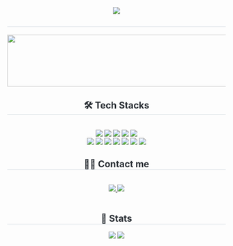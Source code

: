 <div align= "center">
    <img src="https://capsule-render.vercel.app/api?type=waving&color=4b89dc&height=180&text=HI%20THERE!%20I'm%20YEONO&animation=fadeIn&fontColor=000000&fontSize=50" />
    </div>
    <div align= "center"> 
    <h2 style="border-bottom: 1px solid #d8dee4; color: #282d33;">  </h2>  
    <div style="font-weight: 700; font-size: 15px; text-align: center; color: #282d33;">  </div> 
    </div>
    
<a href="https://www.gitanimals.org/en_US?utm_medium=image&utm_source=KYDDD&utm_content=line">
  <img
    src="https://render.gitanimals.org/lines/KYDDD"
    width="600"
    height="120"
  />
</a>
  <div align= "center">
    <h2 style="border-bottom: 1px solid #d8dee4; color: #282d33;"> 🛠️ Tech Stacks </h2> <br> 
    <div style="margin: 0 auto; text-align: center;" align= "center"> <img src="https://img.shields.io/badge/CSS3-1572B6?style=for-the-badge&logo=CSS3&logoColor=white">
          <img src="https://img.shields.io/badge/Git-F05032?style=for-the-badge&logo=Git&logoColor=white">
          <img src="https://img.shields.io/badge/Figma-F24E1E?style=for-the-badge&logo=Figma&logoColor=white">
          <img src="https://img.shields.io/badge/Github-181717?style=for-the-badge&logo=Github&logoColor=white">
          <img src="https://img.shields.io/badge/HTML5-E34F26?style=for-the-badge&logo=HTML5&logoColor=white">
          <br/><img src="https://img.shields.io/badge/Javascript-F7DF1E?style=for-the-badge&logo=Javascript&logoColor=white">
          <img src="https://img.shields.io/badge/Typescript-3178C6?style=flat-square&logo=Typescript&logoColor=white"/>
          <img src="https://img.shields.io/badge/Notion-000000?style=for-the-badge&logo=Notion&logoColor=white">
          <img src="https://img.shields.io/badge/Python-3776AB?style=for-the-badge&logo=Python&logoColor=white">
          <img src="https://img.shields.io/badge/tailwindcss-1daabb.svg?style=for-the-badge&logo=tailwind-css&logoColor=white" />
          <img src="https://img.shields.io/badge/React-61DAFB?style=for-the-badge&logo=React&logoColor=white">
        <img src="https://img.shields.io/badge/next.js-3578E5?style=for-the-badge&logo=Next.js&logoColor=white" />

 </div>
    </div>
    <div align= "center">
    <h2 style="border-bottom: 1px solid #d8dee4; color: #282d33;"> 🧑‍💻 Contact me </h2> <br> 
    <div align= "center"> <a href=> <img src="https://img.shields.io/badge/Notion-000000?style=for-the-badge&logo=Notion&logoColor=white&link="> </a>
         <a href=mailto:riderkim88@gmail.com> <img src="https://img.shields.io/badge/Gmail-EA4335?style=for-the-badge&logo=Gmail&logoColor=white&link=mailto:riderkim88@gmail.com"> </a>
          </div>  <br> 
    <div align= "center">  </div> 
    </div>
    <div align= "center"> 
    <h2 style="border-bottom: 1px solid #d8dee4; color: #282d33;"> 🏅 Stats </h2> <div align= "center"> <img src="https://github-readme-stats.vercel.app/api?username=KYDDD&bg_color=180,4b89dc,00000000&title_color=ffffff&text_color=ffffff"
         /> <img src="https://github-readme-stats.vercel.app/api/top-langs/?username=KYDDD&layout=compact&bg_color=180,4b89dc,00000000&title_color=ffffff&text_color=ffffff"
           /> </div> 
    </div>
    
